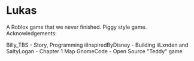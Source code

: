 # Lukas

A Roblox game that we never finished. Piggy style game. Acknowledgements:

Billy_TBS - Story, Programming
iiInspiredByDisney - Building
iiLxnden and SaltyLogan - Chapter 1 Map
GnomeCode - Open Source "Teddy" game
